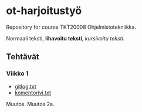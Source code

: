 # ot-harjoitustyö
Repository for course TKT20008 Ohjelmistotekniikka.

Normaali teksti, **lihavoitu teksti**, *kursivoitu teksti*.

## Tehtävät

### Viikko 1
* [gitlog.txt](laskarit/viikko1/gitlog.txt)
* [komentorivi.txt](laskarit/viikko1/komentorivi.txt)

Muutos. Muutos 2a.